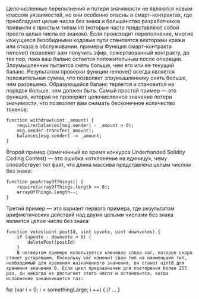 Целочисленные переполнения и потери значимости не являются новым классом уязвимостей, но они особенно опасны в смарт-контрактах, где преобладают целые числа без знака и большинство разработчиков привыкли к простым типам int (которые часто представляют собой просто целые числа со знаком). Если происходит переполнение, многие кажущиеся безобидными кодовые пути становятся векторами кражи или отказа в обслуживании. 
примеры 
Функция смарт-контракта remove() позволяет вам получить эфир, пожертвованный контракту, до тех пор, пока ваш баланс остается положительным после операции.
    Злоумышленник пытается снять больше, чем его или ее текущий баланс.
    Результатом проверки функции remove() всегда является положительная сумма, что позволяет злоумышленнику снять больше, чем разрешено. Образующийся баланс теряется и становится на порядок больше, чем должен быть. 
Самый простой пример — это функция, которая не проверяет целочисленное значение потери значимости, что позволяет вам снимать бесконечное количество токенов: 
```
function withdraw(uint _amount) {
	require(balances[msg.sender] - _amount > 0);
	msg.sender.transfer(_amount);
	balances[msg.sender] -= _amount;
}
``` 
Второй пример (замеченный во время конкурса Underhanded Solidity Coding Contest) — это ошибка «отклонение на единицу», чему способствует тот факт, что длина массива представлена ​​целым числом без знака: 
```
function popArrayOfThings() {
	require(arrayOfThings.length >= 0);
	arrayOfThings.length--; 
}
``` 
Третий пример — это вариант первого примера, где результатом арифметических действий над двумя целыми числами без знака является целое число без знака: 
```
function votes(uint postId, uint upvote, uint downvotes) {
	if (upvote - downvote < 0) {
		deletePost(postId)
	}
	В четвертом примере используется ключевое слово var, которое скоро станет устаревшим. Поскольку var изменит свой тип на наименьший тип, необходимый для хранения назначенного значения, он станет uint8 для хранения значения 0. Если цикл предназначен для повторения более 255 раз, он никогда не достигнет этого числа и остановится, когда исполнение заканчивается газ: 
```
for (var i = 0; i < somethingLarge; i ++) {
	// ...
}
